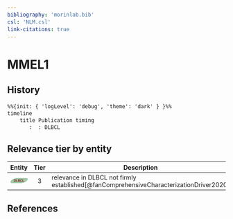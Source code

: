 ```yaml
---
bibliography: 'morinlab.bib'
csl: 'NLM.csl'
link-citations: true
---
```


# MMEL1

## History

```mermaid
%%{init: { 'logLevel': 'debug', 'theme': 'dark' } }%%
timeline
    title Publication timing
       :  : DLBCL
```


## Relevance tier by entity

|Entity|Tier|Description|
|:------:|:----:|--------------------------------------|
|![DLBCL](images/icons/DLBCL_tier3.png)|3|relevance in DLBCL not firmly established[@fanComprehensiveCharacterizationDriver2020]|





## References


